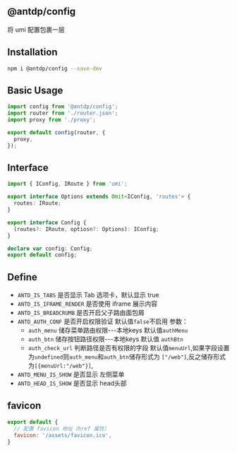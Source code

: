 @antdp/config
---

将 umi 配置包裹一层

## Installation

```bash
npm i @antdp/config --save-dev
```

## Basic Usage

```js
import config from '@antdp/config';
import router from './router.json';
import proxy from './proxy';

export default config(router, {
  proxy,
});
```

## Interface

```typescript
import { IConfig, IRoute } from 'umi';

export interface Options extends Omit<IConfig, 'routes'> {
  routes: IRoute;
}

export interface Config {
  (routes?: IRoute, optiosn?: Options): IConfig;
}

declare var config: Config;
export default config;
```

## Define

- `ANTD_IS_TABS` 是否显示 Tab 选项卡，默认显示 true
- `ANTD_IS_IFRAME_RENDER` 是否使用 iframe 展示内容
- `ANTD_IS_BREADCRUMB` 是否开启父子路由面包屑
- `ANTD_AUTH_CONF` 是否开启权限验证 默认值`false`不启用 参数：
  - `auth_menu` 储存菜单路由权限---本地keys 默认值`authMenu`
  - `auth_btn` 储存按钮路径权限---本地keys 默认值 `authBtn`
  - `auth_check_url` 判断路径是否有权限的字段 默认值`menuUrl`,如果字段设置为`undefined`则`auth_menu`和`auth_btn`储存形式为 `["/web"]`,反之储存形式为`[{menuUrl:"/web"}]`,
- `ANTD_MENU_IS_SHOW` 是否显示 左侧菜单
- `ANTD_HEAD_IS_SHOW` 是否显示 head头部 

## favicon

```js
export default {
  // 配置 favicon 地址（href 属性）
  favicon: '/assets/favicon.ico', 
}
```